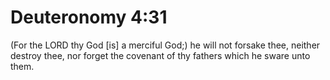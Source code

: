 # Deuteronomy 4:31

(For the LORD thy God [is] a merciful God;) he will not forsake thee, neither destroy thee, nor forget the covenant of thy fathers which he sware unto them.